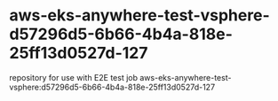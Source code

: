 # aws-eks-anywhere-test-vsphere-d57296d5-6b66-4b4a-818e-25ff13d0527d-127
repository for use with E2E test job aws-eks-anywhere-test-vsphere:d57296d5-6b66-4b4a-818e-25ff13d0527d-127

